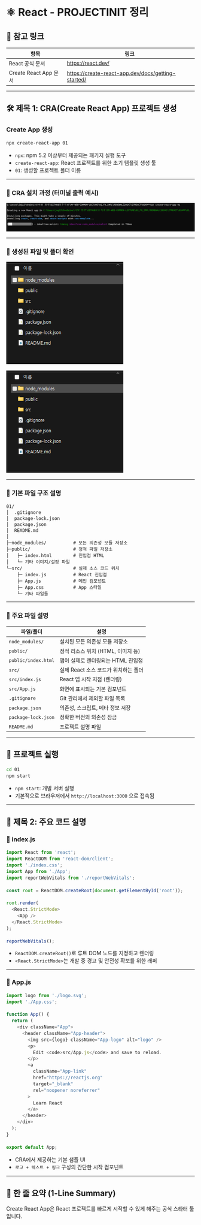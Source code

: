 # ⚛️ React - PROJECTINIT 정리

## 📌 참고 링크

| 항목 | 링크 |
|------|------|
| React 공식 문서 | https://react.dev/ |
| Create React App 문서 | https://create-react-app.dev/docs/getting-started/ |

---

## 🛠 제목 1: CRA(Create React App) 프로젝트 생성

### Create App 생성

```bash
npx create-react-app 01
```

- `npx`: npm 5.2 이상부터 제공되는 패키지 실행 도구  
- `create-react-app`: React 프로젝트를 위한 초기 템플릿 생성 툴  
- `01`: 생성할 프로젝트 폴더 이름

---

### 📸 CRA 설치 과정 (터미널 출력 예시)

![CRA 설치 터미널](image.png)

---

### 📁 생성된 파일 및 폴더 확인

![생성된 CRA 폴더 1](image1.png)

![생성된 CRA 폴더 2](image2.png)

---

### 📂 기본 파일 구조 설명

```
01/
│  .gitignore
│  package-lock.json
│  package.json
│  README.md
│
├─node_modules/          # 모든 의존성 모듈 저장소
├─public/                # 정적 파일 저장소
│   ├─ index.html        # 진입점 HTML
│   └─ 기타 이미지/설정 파일
└─src/                   # 실제 소스 코드 위치
    ├─ index.js          # React 진입점
    ├─ App.js            # 메인 컴포넌트
    ├─ App.css           # App 스타일
    └─ 기타 파일들
```

---

### 📌 주요 파일 설명

| 파일/폴더 | 설명 |
|-----------|------|
| `node_modules/` | 설치된 모든 의존성 모듈 저장소 |
| `public/` | 정적 리소스 위치 (HTML, 이미지 등) |
| `public/index.html` | 앱이 실제로 렌더링되는 HTML 진입점 |
| `src/` | 실제 React 소스 코드가 위치하는 폴더 |
| `src/index.js` | React 앱 시작 지점 (렌더링) |
| `src/App.js` | 화면에 표시되는 기본 컴포넌트 |
| `.gitignore` | Git 관리에서 제외할 파일 목록 |
| `package.json` | 의존성, 스크립트, 메타 정보 저장 |
| `package-lock.json` | 정확한 버전의 의존성 잠금 |
| `README.md` | 프로젝트 설명 파일 |

---

## 🚀 프로젝트 실행

```bash
cd 01
npm start
```

- `npm start`: 개발 서버 실행  
- 기본적으로 브라우저에서 `http://localhost:3000` 으로 접속됨

---

## 🧾 제목 2: 주요 코드 설명

### 📄 index.js

```js
import React from 'react';
import ReactDOM from 'react-dom/client';
import './index.css';
import App from './App';
import reportWebVitals from './reportWebVitals';

const root = ReactDOM.createRoot(document.getElementById('root'));

root.render(
  <React.StrictMode>
    <App />
  </React.StrictMode>
);

reportWebVitals();
```

- `ReactDOM.createRoot()`로 루트 DOM 노드를 지정하고 렌더링  
- `<React.StrictMode>`는 개발 중 경고 및 안전성 확보를 위한 래퍼

---

### 📄 App.js

```js
import logo from './logo.svg';
import './App.css';

function App() {
  return (
    <div className="App">
      <header className="App-header">
        <img src={logo} className="App-logo" alt="logo" />
        <p>
          Edit <code>src/App.js</code> and save to reload.
        </p>
        <a
          className="App-link"
          href="https://reactjs.org"
          target="_blank"
          rel="noopener noreferrer"
        >
          Learn React
        </a>
      </header>
    </div>
  );
}

export default App;
```

- CRA에서 제공하는 기본 샘플 UI
- `로고 + 텍스트 + 링크` 구성의 간단한 시작 컴포넌트

---

## 📃 한 줄 요약 (1-Line Summary)

Create React App은 React 프로젝트를 빠르게 시작할 수 있게 해주는 공식 스타터 툴입니다.
